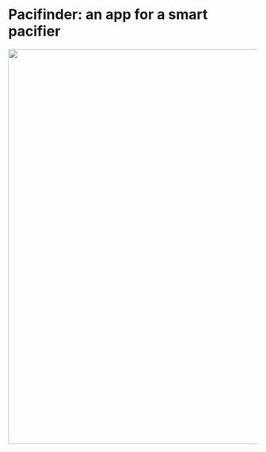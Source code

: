 # Pacifinder: an app for a smart pacifier
<div id="header" align="center">
  <img src="https://user-images.githubusercontent.com/80783925/193468187-04a95666-53fb-4be1-83d6-85e520def458.png" width="800"/>
</div>
